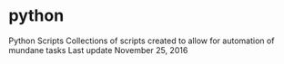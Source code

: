 # python
Python Scripts
Collections of scripts created to allow for automation of mundane tasks
Last update November 25, 2016
